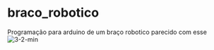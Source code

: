 # braco_robotico
 Programação para arduino de um braço robotico parecido com esse
![3-2-min](https://user-images.githubusercontent.com/57607487/111719751-43fc7a80-883b-11eb-824a-1fa631e76db6.png)
